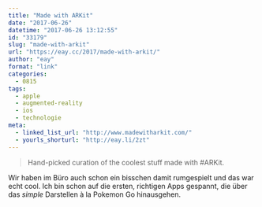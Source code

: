 ```yaml
---
title: "Made with ARKit"
date: "2017-06-26"
datetime: "2017-06-26 13:12:55"
id: "33179"
slug: "made-with-arkit"
url: "https://eay.cc/2017/made-with-arkit/"
author: "eay"
format: "link"
categories:
  - 0815
tags:
  - apple
  - augmented-reality
  - ios
  - technologie
meta:
  - linked_list_url: "http://www.madewitharkit.com/"
  - yourls_shorturl: "http://eay.li/2zt"
---
```


> Hand-picked curation of the coolest stuff made with #ARKit.

Wir haben im Büro auch schon ein bisschen damit rumgespielt und das war echt cool. Ich bin schon auf die ersten, richtigen Apps gespannt, die über das _simple_ Darstellen à la Pokemon Go hinausgehen.
